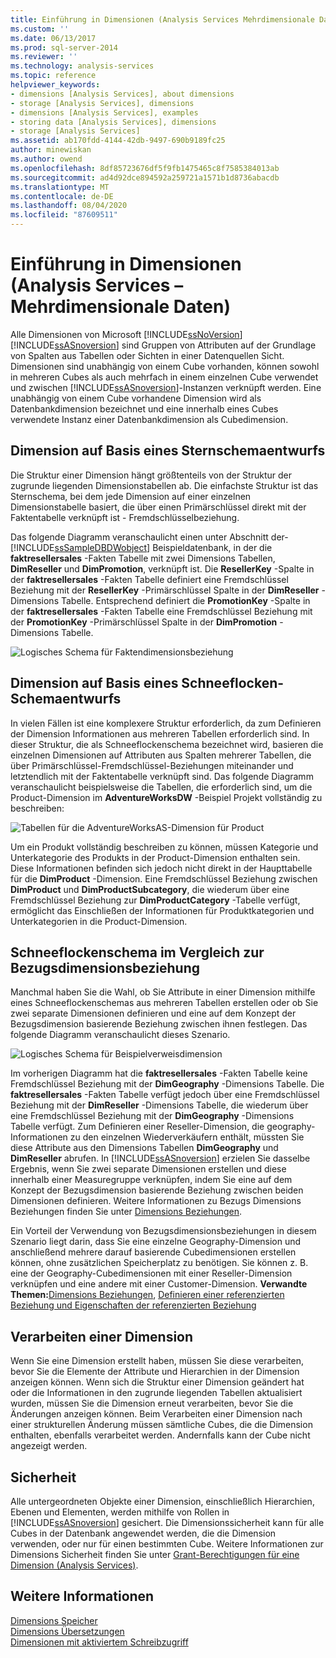 ```yaml
---
title: Einführung in Dimensionen (Analysis Services Mehrdimensionale Daten) | Microsoft-Dokumentation
ms.custom: ''
ms.date: 06/13/2017
ms.prod: sql-server-2014
ms.reviewer: ''
ms.technology: analysis-services
ms.topic: reference
helpviewer_keywords:
- dimensions [Analysis Services], about dimensions
- storage [Analysis Services], dimensions
- dimensions [Analysis Services], examples
- storing data [Analysis Services], dimensions
- storage [Analysis Services]
ms.assetid: ab170fdd-4144-42db-9497-690b9189fc25
author: minewiskan
ms.author: owend
ms.openlocfilehash: 8df85723676df5f9fb1475465c8f7585384013ab
ms.sourcegitcommit: ad4d92dce894592a259721a1571b1d8736abacdb
ms.translationtype: MT
ms.contentlocale: de-DE
ms.lasthandoff: 08/04/2020
ms.locfileid: "87609511"
---
```

# <a name="introduction-to-dimensions-analysis-services---multidimensional-data"></a>Einführung in Dimensionen (Analysis Services &ndash; Mehrdimensionale Daten)
  Alle Dimensionen von Microsoft [!INCLUDE[ssNoVersion](../../includes/ssnoversion-md.md)] [!INCLUDE[ssASnoversion](../../includes/ssasnoversion-md.md)] sind Gruppen von Attributen auf der Grundlage von Spalten aus Tabellen oder Sichten in einer Datenquellen Sicht. Dimensionen sind unabhängig von einem Cube vorhanden, können sowohl in mehreren Cubes als auch mehrfach in einem einzelnen Cube verwendet und zwischen [!INCLUDE[ssASnoversion](../../includes/ssasnoversion-md.md)]-Instanzen verknüpft werden. Eine unabhängig von einem Cube vorhandene Dimension wird als Datenbankdimension bezeichnet und eine innerhalb eines Cubes verwendete Instanz einer Datenbankdimension als Cubedimension.  
  
## <a name="dimension-based-on-a-star-schema-design"></a>Dimension auf Basis eines Sternschemaentwurfs  
 Die Struktur einer Dimension hängt größtenteils von der Struktur der zugrunde liegenden Dimensionstabellen ab. Die einfachste Struktur ist das Sternschema, bei dem jede Dimension auf einer einzelnen Dimensionstabelle basiert, die über einen Primärschlüssel direkt mit der Faktentabelle verknüpft ist - Fremdschlüsselbeziehung.  
  
 Das folgende Diagramm veranschaulicht einen unter Abschnitt der- [!INCLUDE[ssSampleDBDWobject](../../includes/sssampledbdwobject-md.md)] Beispieldatenbank, in der die **faktresellersales** -Fakten Tabelle mit zwei Dimensions Tabellen, **DimReseller** und **DimPromotion**, verknüpft ist. Die **ResellerKey** -Spalte in der **faktresellersales** -Fakten Tabelle definiert eine Fremdschlüssel Beziehung mit der **ResellerKey** -Primärschlüssel Spalte in der **DimReseller** -Dimensions Tabelle. Entsprechend definiert die **PromotionKey** -Spalte in der **faktresellersales** -Fakten Tabelle eine Fremdschlüssel Beziehung mit der **PromotionKey** -Primärschlüssel Spalte in der **DimPromotion** -Dimensions Tabelle.  
  
 ![Logisches Schema für Faktendimensionsbeziehung](../../analysis-services/dev-guide/media/dimfactrelationship.gif "Logisches Schema für Faktendimensionsbeziehung")  
  
## <a name="dimension-based-on-a-snowflake-schema-design"></a>Dimension auf Basis eines Schneeflocken-Schemaentwurfs  
 In vielen Fällen ist eine komplexere Struktur erforderlich, da zum Definieren der Dimension Informationen aus mehreren Tabellen erforderlich sind. In dieser Struktur, die als Schneeflockenschema bezeichnet wird, basieren die einzelnen Dimensionen auf Attributen aus Spalten mehrerer Tabellen, die über Primärschlüssel-Fremdschlüssel-Beziehungen miteinander und letztendlich mit der Faktentabelle verknüpft sind. Das folgende Diagramm veranschaulicht beispielsweise die Tabellen, die erforderlich sind, um die Product-Dimension im **AdventureWorksDW** -Beispiel Projekt vollständig zu beschreiben:  
  
 ![Tabellen für die AdventureWorksAS-Dimension für Product](../../analysis-services/dev-guide/media/dimproduct.gif "Tabellen für die AdventureWorksAS-Dimension für Product")  
  
 Um ein Produkt vollständig beschreiben zu können, müssen Kategorie und Unterkategorie des Produkts in der Product-Dimension enthalten sein. Diese Informationen befinden sich jedoch nicht direkt in der Haupttabelle für die **DimProduct** -Dimension. Eine Fremdschlüssel Beziehung zwischen **DimProduct** und **DimProductSubcategory**, die wiederum über eine Fremdschlüssel Beziehung zur **DimProductCategory** -Tabelle verfügt, ermöglicht das Einschließen der Informationen für Produktkategorien und Unterkategorien in die Product-Dimension.  
  
## <a name="snowflake-schema-versus-reference-relationship"></a>Schneeflockenschema im Vergleich zur Bezugsdimensionsbeziehung  
 Manchmal haben Sie die Wahl, ob Sie Attribute in einer Dimension mithilfe eines Schneeflockenschemas aus mehreren Tabellen erstellen oder ob Sie zwei separate Dimensionen definieren und eine auf dem Konzept der Bezugsdimension basierende Beziehung zwischen ihnen festlegen. Das folgende Diagramm veranschaulicht dieses Szenario.  
  
 ![Logisches Schema für Beispielverweisdimension](../../analysis-services/dev-guide/media/dimindirect.gif "Logisches Schema für Beispielverweisdimension")  
  
 Im vorherigen Diagramm hat die **faktresellersales** -Fakten Tabelle keine Fremdschlüssel Beziehung mit der **DimGeography** -Dimensions Tabelle. Die **faktresellersales** -Fakten Tabelle verfügt jedoch über eine Fremdschlüssel Beziehung mit der **DimReseller** -Dimensions Tabelle, die wiederum über eine Fremdschlüssel Beziehung mit der **DimGeography** -Dimensions Tabelle verfügt. Zum Definieren einer Reseller-Dimension, die geography-Informationen zu den einzelnen Wiederverkäufern enthält, müssten Sie diese Attribute aus den Dimensions Tabellen **DimGeography** und **DimReseller** abrufen. In [!INCLUDE[ssASnoversion](../../includes/ssasnoversion-md.md)] erzielen Sie dasselbe Ergebnis, wenn Sie zwei separate Dimensionen erstellen und diese innerhalb einer Measuregruppe verknüpfen, indem Sie eine auf dem Konzept der Bezugsdimension basierende Beziehung zwischen beiden Dimensionen definieren. Weitere Informationen zu Bezugs Dimensions Beziehungen finden Sie unter [Dimensions Beziehungen](../multidimensional-models-olap-logical-cube-objects/dimension-relationships.md).  
  
 Ein Vorteil der Verwendung von Bezugsdimensionsbeziehungen in diesem Szenario liegt darin, dass Sie eine einzelne Geography-Dimension und anschließend mehrere darauf basierende Cubedimensionen erstellen können, ohne zusätzlichen Speicherplatz zu benötigen. Sie können z. B. eine der Geography-Cubedimensionen mit einer Reseller-Dimension verknüpfen und eine andere mit einer Customer-Dimension. **Verwandte Themen:**[Dimensions Beziehungen](../multidimensional-models-olap-logical-cube-objects/dimension-relationships.md), [Definieren einer referenzierten Beziehung und Eigenschaften der referenzierten Beziehung](../multidimensional-models/define-a-referenced-relationship-and-referenced-relationship-properties.md)  
  
## <a name="processing-a-dimension"></a>Verarbeiten einer Dimension  
 Wenn Sie eine Dimension erstellt haben, müssen Sie diese verarbeiten, bevor Sie die Elemente der Attribute und Hierarchien in der Dimension anzeigen können. Wenn sich die Struktur einer Dimension geändert hat oder die Informationen in den zugrunde liegenden Tabellen aktualisiert wurden, müssen Sie die Dimension erneut verarbeiten, bevor Sie die Änderungen anzeigen können. Beim Verarbeiten einer Dimension nach einer strukturellen Änderung müssen sämtliche Cubes, die die Dimension enthalten, ebenfalls verarbeitet werden. Andernfalls kann der Cube nicht angezeigt werden.  
  
## <a name="security"></a>Sicherheit  
 Alle untergeordneten Objekte einer Dimension, einschließlich Hierarchien, Ebenen und Elementen, werden mithilfe von Rollen in [!INCLUDE[ssASnoversion](../../includes/ssasnoversion-md.md)] gesichert. Die Dimensionssicherheit kann für alle Cubes in der Datenbank angewendet werden, die die Dimension verwenden, oder nur für einen bestimmten Cube. Weitere Informationen zur Dimensions Sicherheit finden Sie unter [Grant-Berechtigungen für eine Dimension &#40;Analysis Services&#41;](../multidimensional-models/grant-permissions-on-a-dimension-analysis-services.md).  
  
## <a name="see-also"></a>Weitere Informationen  
 [Dimensions Speicher](../multidimensional-models-olap-logical-dimension-objects/dimensions-storage.md)   
 [Dimensions Übersetzungen](../multidimensional-models-olap-logical-dimension-objects/dimension-translations.md)   
 [Dimensionen mit aktiviertem Schreibzugriff](../multidimensional-models-olap-logical-dimension-objects/write-enabled-dimensions.md)  
  
  
